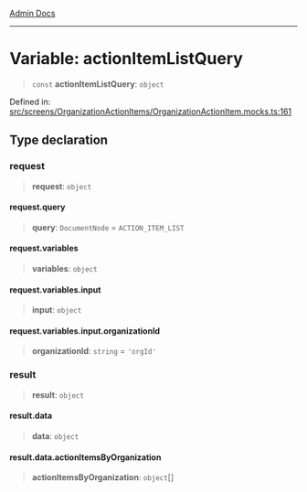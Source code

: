 [Admin Docs](/)

***

# Variable: actionItemListQuery

> `const` **actionItemListQuery**: `object`

Defined in: [src/screens/OrganizationActionItems/OrganizationActionItem.mocks.ts:161](https://github.com/PalisadoesFoundation/talawa-admin/blob/main/src/screens/OrganizationActionItems/OrganizationActionItem.mocks.ts#L161)

## Type declaration

### request

> **request**: `object`

#### request.query

> **query**: `DocumentNode` = `ACTION_ITEM_LIST`

#### request.variables

> **variables**: `object`

#### request.variables.input

> **input**: `object`

#### request.variables.input.organizationId

> **organizationId**: `string` = `'orgId'`

### result

> **result**: `object`

#### result.data

> **data**: `object`

#### result.data.actionItemsByOrganization

> **actionItemsByOrganization**: `object`[]
